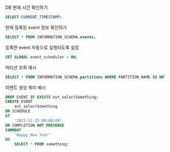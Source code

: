 DB 현재 시간 확인하기
```sql
SELECT CURRENT_TIMESTAMP;
```

현재 등록된 event 정보 확인하기
```sql
SELECT * FROM INFORMATION_SCHEMA.events;
```

등록한 event 자동으로 실행되도록 설정
```sql
SET GLOBAL event_scheduler = ON;
```

파티션 조회 예시
```sql
SELECT * FROM INFORMATION_SCHEMA.partitions WHERE PARTITION_NAME IS NOT NULL;
```

이벤트 생성 쿼리 예시
```sql
DROP EVENT IF EXISTS evt_selectSomething;
CREATE EVENT 
    evt_selectSomething
ON SCHEDULE
AT 
    '2025-12-25 00:00:00'
ON COMPLETION NOT PRESERVE
COMMENT 
    'Happy New Year'
DO 
    SELECT * FROM something;
```
